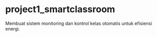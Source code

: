 # project1_smartclassroom
Membuat sistem monitoring dan kontrol kelas otomatis untuk efisiensi energi.
